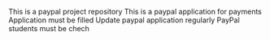 This is a paypal project repository
This is a paypal application for payments
Application must be filled
Update paypal application regularly
PayPal students must be chech
